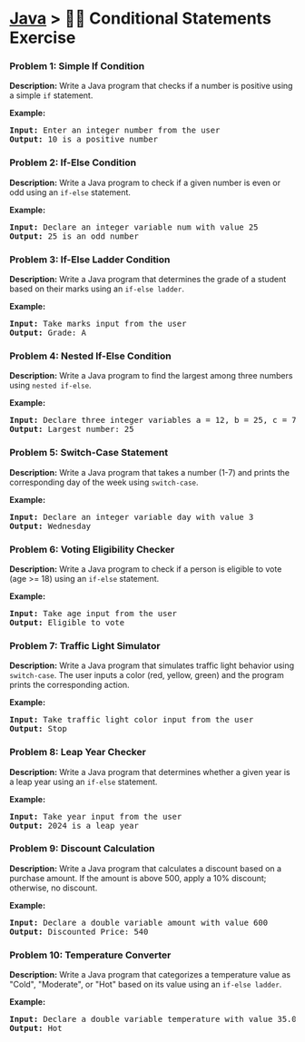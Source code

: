 # [Java](../../) > 🧑‍💻 Conditional Statements Exercise

### Problem 1: Simple If Condition
**Description:**
Write a Java program that checks if a number is positive using a simple `if` statement.

**Example:**
<pre>
<b>Input:</b> Enter an integer number from the user
<b>Output:</b> 10 is a positive number
</pre>

### Problem 2: If-Else Condition
**Description:**
Write a Java program to check if a given number is even or odd using an `if-else` statement.

**Example:**
<pre>
<b>Input:</b> Declare an integer variable num with value 25
<b>Output:</b> 25 is an odd number
</pre>

### Problem 3: If-Else Ladder Condition
**Description:**
Write a Java program that determines the grade of a student based on their marks using an `if-else ladder`.

**Example:**
<pre>
<b>Input:</b> Take marks input from the user
<b>Output:</b> Grade: A
</pre>

### Problem 4: Nested If-Else Condition
**Description:**
Write a Java program to find the largest among three numbers using `nested if-else`.

**Example:**
<pre>
<b>Input:</b> Declare three integer variables a = 12, b = 25, c = 7
<b>Output:</b> Largest number: 25
</pre>

### Problem 5: Switch-Case Statement
**Description:**
Write a Java program that takes a number (1-7) and prints the corresponding day of the week using `switch-case`.

**Example:**
<pre>
<b>Input:</b> Declare an integer variable day with value 3
<b>Output:</b> Wednesday
</pre>

### Problem 6: Voting Eligibility Checker
**Description:**
Write a Java program to check if a person is eligible to vote (age >= 18) using an `if-else` statement.

**Example:**
<pre>
<b>Input:</b> Take age input from the user
<b>Output:</b> Eligible to vote
</pre>

### Problem 7: Traffic Light Simulator
**Description:**
Write a Java program that simulates traffic light behavior using `switch-case`. The user inputs a color (red, yellow, green) and the program prints the corresponding action.

**Example:**
<pre>
<b>Input:</b> Take traffic light color input from the user
<b>Output:</b> Stop
</pre>

### Problem 8: Leap Year Checker
**Description:**
Write a Java program that determines whether a given year is a leap year using an `if-else` statement.

**Example:**
<pre>
<b>Input:</b> Take year input from the user
<b>Output:</b> 2024 is a leap year
</pre>

### Problem 9: Discount Calculation
**Description:**
Write a Java program that calculates a discount based on a purchase amount. If the amount is above 500, apply a 10% discount; otherwise, no discount.

**Example:**
<pre>
<b>Input:</b> Declare a double variable amount with value 600
<b>Output:</b> Discounted Price: 540
</pre>

### Problem 10: Temperature Converter
**Description:**
Write a Java program that categorizes a temperature value as "Cold", "Moderate", or "Hot" based on its value using an `if-else ladder`.

**Example:**
<pre>
<b>Input:</b> Declare a double variable temperature with value 35.0
<b>Output:</b> Hot
</pre>
